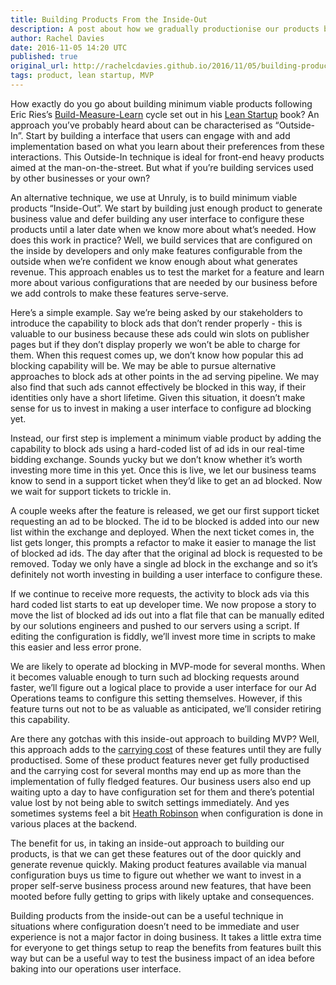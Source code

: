 ```yaml
---
title: Building Products From the Inside-Out
description: A post about how we gradually productionise our products by building manually configured products before introducing user interfaces.
author: Rachel Davies
date: 2016-11-05 14:20 UTC
published: true
original_url: http://rachelcdavies.github.io/2016/11/05/building-products-inside-out.html
tags: product, lean startup, MVP
---
```


How exactly do you go about building minimum viable products following Eric Ries’s [Build-Measure-Learn](http://theleanstartup.com/principles) cycle set out in his [Lean Startup](http://theleanstartup.com/book) book? An approach you’ve probably heard about can be characterised as “Outside-In”. Start by building a interface that users can engage with and add implementation based on what you learn about their preferences from these interactions. This Outside-In technique is ideal for front-end heavy products aimed at the man-on-the-street. But what if you’re building services used by other businesses or your own?

An alternative technique, we use at Unruly, is to build minimum viable products “Inside-Out”. We start by building just enough product to generate business value and defer building any user interface to configure these products until a later date when we know more about what’s needed. How does this work in practice? Well, we build services that are configured on the inside by developers and only make features configurable from the outside when we’re confident we know enough about what generates revenue. This approach enables us to test the market for a feature and learn more about various configurations that are needed by our business before we add controls to make these features serve-serve.

Here’s a simple example. Say we’re being asked by our stakeholders to introduce the capability to block ads that don’t render properly - this is valuable to our business because these ads could win slots on publisher pages but if they don’t display properly we won’t be able to charge for them. When this request comes up, we don’t know how popular this ad blocking capability will be. We may be able to pursue alternative approaches to block ads at other points in the ad serving pipeline. We may also find that such ads cannot effectively be blocked in this way, if their identities only have a short lifetime. Given this situation, it doesn’t make sense for us to invest in making a user interface to configure ad blocking yet. 

Instead, our first step is implement a minimum viable product by adding the capability to block ads using a hard-coded list of ad ids in our real-time bidding exchange. Sounds yucky but we don’t know whether it’s worth investing more time in this yet. Once this is live, we let our business teams know to send in a support ticket when they’d like to get an ad blocked. Now we wait for support tickets to trickle in.

A couple weeks after the feature is released, we get our first support ticket requesting an ad to be blocked. The id to be blocked is added into our new list within the exchange and deployed. When the next ticket comes in, the list gets longer, this prompts a refactor to make it easier to manage the list of blocked ad ids. The day after that the original ad block is requested to be removed. Today we only have a single ad block in the exchange and so it’s definitely not worth investing in building a user interface to configure these.

If we continue to receive more requests, the activity to block ads via this hard coded list starts to eat up developer time. We now propose a story to move the list of blocked ad ids out into a flat file that can be manually edited by our solutions engineers and pushed to our servers using a script. If editing the configuration is fiddly, we’ll invest more time in scripts to make this easier and less error prone.

We are likely to operate ad blocking in MVP-mode for several months. When it becomes valuable enough to turn such ad blocking requests around faster, we’ll figure out a logical place to provide a user interface for our Ad Operations teams to configure this setting themselves. However, if this feature turns out not to be as valuable as anticipated, we’ll consider retiring this capability.

Are there any gotchas with this inside-out approach to building MVP? Well, this approach adds to the [carrying cost](https://michaelfeathers.silvrback.com/to-kill-code) of these features until they are fully productised. Some of these product features never get fully productised and the carrying cost for several months may end up as more than the implementation of fully fledged features. Our business users also end up waiting upto a day to have configuration set for them and there’s potential value lost by not being able to switch settings immediately. And yes sometimes systems feel a bit [Heath Robinson](https://en.wikipedia.org/wiki/W._Heath_Robinson) when configuration is done in various places at the backend.

The benefit for us, in taking an inside-out approach to building our products, is that we can get these features out of the door quickly and generate revenue quickly. Making product features available via manual configuration buys us time to figure out whether we want to invest in a proper self-serve business process around new features, that have been mooted before fully getting to grips with likely uptake and consequences.

Building products from the inside-out can be a useful technique in situations where configuration doesn’t need to be immediate and user experience is not a major factor in doing business. It takes a little extra time for everyone to get things setup to reap the benefits from features built this way but can be a useful way to test the business impact of an idea before baking into our operations user interface.

